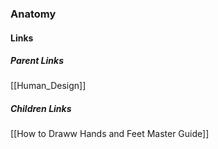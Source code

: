 ### Anatomy
#### Links
##### Parent Links
[[Human_Design]]
##### Children Links
[[How to Draww Hands and Feet Master Guide]]
